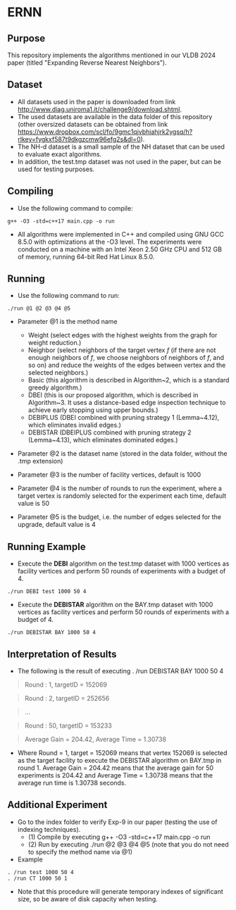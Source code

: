 # ERNN

## Purpose

This repository implements the algorithms mentioned in our VLDB 2024 paper (titled "Expanding Reverse Nearest Neighbors").

## Dataset

- All datasets used in the paper is downloaded from link http://www.diag.uniroma1.it/challenge9/download.shtml.
- The used datasets are available in the data folder of this repository (other oversized datasets can be obtained from link https://www.dropbox.com/scl/fo/9gmc1qjvbhiahjrk2ygsq/h?rlkey=fygkxf587t9dkgzcmw96efg2s&dl=0).
- The NH-d dataset is a small sample of the NH dataset that can be used to evaluate exact algorithms.
- In addition, the test.tmp dataset was not used in the paper, but can be used for testing purposes.

## Compiling

- Use the following command to compile:
```
g++ -O3 -std=c++17 main.cpp -o run
```
- All algorithms were implemented in C++ and compiled using GNU GCC 8.5.0 with optimizations at the -O3 level. 
The experiments were conducted on a machine with an Intel Xeon 2.50 GHz CPU and 512 GB of memory, running 64-bit Red Hat Linux 8.5.0.

## Running

- Use the following command to run:
```
./run @1 @2 @3 @4 @5
```
  - Parameter @1 is the method name
    - Weight (select edges with the highest weights from the graph for weight reduction.)
    - Neighbor (select neighbors of the target vertex $f$ (if there are not enough neighbors of $f$, we choose neighbors of neighbors of $f$, and so on) and reduce the weights of the edges between vertex and the selected neighbors.)
    - Basic (this algorithm is described in Algorithm~2, which is a standard greedy algorithm.)
    - DBEI (this is our proposed algorithm, which is described in Algorithm~3. It uses a distance-based edge inspection technique to achieve early stopping using upper bounds.)
    - DEBIPLUS (DBEI combined with pruning strategy 1 (Lemma~4.12), which eliminates invalid edges.)
    - DEBISTAR (DBEIPLUS combined with pruning strategy 2 (Lemma~4.13), which eliminates dominated edges.)

  - Parameter @2 is the dataset name (stored in the data folder, without the .tmp extension)
  - Parameter @3 is the number of facility vertices, default is 1000
  - Parameter @4 is the number of rounds to run the experiment, where a target vertex is randomly selected for the experiment each time, default value is 50
  - Parameter @5 is the budget, i.e. the number of edges selected for the upgrade, default value is 4

## Running Example
- Execute the **DEBI** algorithm on the test.tmp dataset with 1000 vertices as facility vertices and perform 50 rounds of experiments with a budget of 4. 
```
./run DEBI test 1000 50 4
```
- Execute the **DEBISTAR** algorithm on the BAY.tmp dataset with 1000 vertices as facility vertices and perform 50 rounds of experiments with a budget of 4. 
```
./run DEBISTAR BAY 1000 50 4
```

## Interpretation of Results

- The following is the result of executing . /run DEBISTAR BAY 1000 50 4

> Round : 1, targetID = 152069

> Round : 2, targetID = 252656

> ...

> Round : 50, targetID = 153233

> Average Gain = 204.42, Average Time = 1.30738

- Where Round = 1, target = 152069 means that vertex 152069 is selected as the target facility to execute the DEBISTAR algorithm on BAY.tmp in round 1. Average Gain = 204.42 means that the average gain for 50 experiments is 204.42 and Average Time = 1.30738 means that the average run time is 1.30738 seconds.

## Additional Experiment
- Go to the index folder to verify Exp-9 in our paper (testing the use of indexing techniques).
  - (1) Compile by executing g++ -O3 -std=c++17 main.cpp -o run
  - (2) Run by executing ./run @2 @3 @4 @5 (note that you do not need to specify the method name via @1)
- Example
```
. /run test 1000 50 4
. /run CT 1000 50 1
```
- Note that this procedure will generate temporary indexes of significant size, so be aware of disk capacity when testing.














